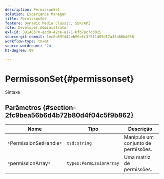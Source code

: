 ```yaml
---
description: PermissonSet
solution: Experience Manager
title: PermissonSet
feature: Dynamic Media Classic, SDK/API
role: Developer,Administrator
exl-id: 39146b70-ecd8-42ce-a171-0fb7ac7dd025
source-git-commit: 1ec8b59f442eb96c6c3f5f1405d57a38a86bd056
workflow-type: tm+mt
source-wordcount: '24'
ht-degree: 0%

---
```


# PermissonSet{#permissonset}

Sintaxe

## Parâmetros {#section-2fc9bea56b6d4b72b80d4f04c5f9b862}

| Nome | Tipo | Descrição |
|---|---|---|
| `*`PermissionSetHandle`*` | `xsd:string` | Manipule um conjunto de permissões. |
| `*`permissionArray`*` | `types:PermissionArray` | Uma matriz de permissões. |
